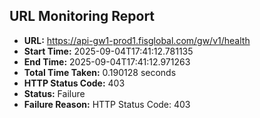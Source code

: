 ## URL Monitoring Report

- **URL:** https://api-gw1-prod1.fisglobal.com/gw/v1/health
- **Start Time:** 2025-09-04T17:41:12.781135
- **End Time:** 2025-09-04T17:41:12.971263
- **Total Time Taken:** 0.190128 seconds
- **HTTP Status Code:** 403
- **Status:** Failure
- **Failure Reason:** HTTP Status Code: 403
